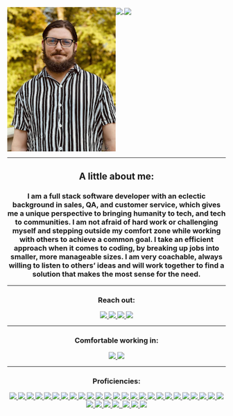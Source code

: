 <div align="center">
  <div style="float: left; ">
  <img src="./0.jpg" width="250" align="left" />
  </div>
  
  <div style="float: left; ">
  <a href="#"><img align="center"  src="https://github-readme-stats.vercel.app/api?username=crice802&hide=stars,issues&include_all_commits=true&count_private=true&show_icons=true&theme=material-palenight" />  </a>
  <a href="#"><img align="center" src="https://github-readme-stats.vercel.app/api/top-langs/?username=crice802&layout=compact&theme=material-palenight" /></a> 
  </div>
  
  <br clear="all" />
  
  <hr>
  <h2>A little about me:</h2>
  <h3> I am a full stack software developer with an eclectic background in sales, QA, and customer service, which gives me a unique perspective to bringing humanity to tech, and tech to communities. I am not afraid of hard work or challenging myself and stepping outside my comfort zone while working with others to achieve a common goal. I take an efficient approach when it comes to coding, by breaking up jobs into smaller, more manageable sizes. I am very coachable, always willing to listen to others’ ideas and will work together to find a solution that makes the most sense for the need. 
 </h3>
  <hr>
  <div>
    <h3>Reach out:</h3>
    <a href="https://crice.dev/"><img src="https://img.shields.io/badge/-Personal_Website-000000?style=flat-square&logo=Coderwall&logoColor=white" />  </a>
    <a href="https://www.linkedin.com/in/crice802/"><img src="https://img.shields.io/badge/-LinkedIn-0077B5?style=flat-square&logo=LinkedIn&logoColor=white" />  </a>
    <a href="https://github.com/crice802"><img src="https://img.shields.io/github/followers/manliestben?color=black&label=GitHub&logo=GitHub&logoColor=white&style=flat-square" />  </a>
    <a href="mailto: rcrice@gmail.com"><img src="https://img.shields.io/badge/-Gmail-D14836?style=flat-square&logo=Gmail&logoColor=white" />  </a>
  </div>
  <hr>
  <div>
    <h3>Comfortable working in:</h3>
      <a href="#"><img src="https://img.shields.io/badge/-Windows-0078D6?style=flat-square&logo=Windows&logoColor=white" />  </a>
      <a href="#"><img src="https://img.shields.io/badge/mac%20os-000000?style=flat-square&for-the-badge&logo=macos&logoColor=F0F0F0" />  </a>
  </div>
  <hr>
  <div>
      <h3>Proficiencies:</h3>
           <a href="#"><img src="https://img.shields.io/badge/HTML5-E34F26?style=for-the-badge&logo=html5&logoColor=white" /> </a>
            <a href="#"> <img src="https://img.shields.io/badge/CSS3-1572B6?style=for-the-badge&logo=css3&logoColor=white" /> </a>
            <a href="#"> <img src="https://img.shields.io/badge/JavaScript-323330?style=for-the-badge&logo=javascript&logoColor=F7DF1E" /> </a> 
            <a href="#"> <img src="https://img.shields.io/badge/Python-FFD43B?style=for-the-badge&logo=python&logoColor=darkgreen" /> </a>
            <a href="#"> <img src="https://img.shields.io/badge/Markdown-20232A?style=for-the-badge&logo=markdown&logoColor=white" /> </a>
            <a href="#"> <img src="https://img.shields.io/badge/React-20232A?style=for-the-badge&logo=react&logoColor=61DAFB" /> </a>
            <a href="#"> <img src="https://img.shields.io/badge/React_Router-CA4245?style=for-the-badge&logo=react-router&logoColor=white" /> </a> 
            <a href="#"> <img src="https://img.shields.io/badge/Express.js-20232A?style=for-the-badge&logo=express&logoColor=white" /> </a>
            <a href="#"> <img src="https://img.shields.io/badge/Node.js-339933?style=for-the-badge&logo=nodedotjs&logoColor=white" /> </a>
            <a href="#"> <img src="https://img.shields.io/badge/MongoDB-4EA94B?style=for-the-badge&logo=mongodb&logoColor=white" /> </a>
            <a href="#"> <img src="https://img.shields.io/badge/PostgreSQL-316192?style=for-the-badge&logo=postgresql&logoColor=white" /> </a> 
            <a href="#"> <img src="https://img.shields.io/badge/MySQL-005C84?style=for-the-badge&logo=mysql&logoColor=white" /> </a>
            <a href="#"> <img src="https://img.shields.io/badge/Amazon%20DynamoDB-4053D6?style=for-the-badge&logo=Amazon%20DynamoDB&logoColor=white" /> </a>
            <a href="#"> <img src="https://img.shields.io/badge/Django-092E20?style=for-the-badge&logo=django&logoColor=green" /> </a>
            <a href="#"> <img src="https://img.shields.io/badge/Pandas-2C2D72?style=for-the-badge&logo=pandas&logoColor=white" /> </a>
            <a href="#"> <img src="https://img.shields.io/badge/Socket.io-20232A?&style=for-the-badge&logo=Socket.io&logoColor=white" /> </a>
            <a href="#"> <img src="https://img.shields.io/badge/GraphQl-E10098?style=for-the-badge&logo=graphql&logoColor=white" /> </a>
            <a href="#"> <img src="https://img.shields.io/badge/JWT-20232A?style=for-the-badge&logo=JSON%20web%20tokens&logoColor=white" />  </a>
            <a href="#"> <img src="https://img.shields.io/badge/Tailwind_CSS-38B2AC?style=for-the-badge&logo=tailwind-css&logoColor=white" /> </a>
            <a href="#"> <img src="https://img.shields.io/badge/Bootstrap-563D7C?style=for-the-badge&logo=bootstrap&logoColor=white" /> </a>
            <a href="#"> <img src="https://img.shields.io/badge/semantic%20ui%20react-35BDB2?style=for-the-badge&logo=semanticuireact&logoColor=white" /> </a>
            <a href="#"> <img src="https://img.shields.io/badge/npm-CB3837?style=for-the-badge&logo=npm&logoColor=white" /> </a>
            <a href="#"> <img src="https://img.shields.io/badge/GIT-E44C30?style=for-the-badge&logo=git&logoColor=white" /> </a>
            <a href="#"> <img src="https://img.shields.io/badge/GitHub-100000?style=for-the-badge&logo=github&logoColor=white" /> </a>
            <a href="#"> <img src="https://img.shields.io/badge/Postman-FF6C37?style=for-the-badge&logo=Postman&logoColor=white" /> </a>
            <a href="#"> <img src="https://img.shields.io/badge/Heroku-430098?style=for-the-badge&logo=heroku&logoColor=white" /> </a>
            <a href="#"> <img src="https://img.shields.io/badge/Trello-0052CC?style=for-the-badge&logo=trello&logoColor=white" /> </a>
            <a href="#"> <img src="https://img.shields.io/badge/Amazon_AWS-FF9900?style=for-the-badge&logo=amazonaws&logoColor=white" /> </a> 
            <a href="#"> <img src="https://img.shields.io/badge/Visual_Studio_Code-0078D4?style=for-the-badge&logo=visual%20studio%20code&logoColor=white" /> </a> 
            <a href="#"> <img src="https://img.shields.io/badge/Jupyter-F37626.svg?&style=for-the-badge&logo=Jupyter&logoColor=white" alt=""> </a>
            <a href="#"> <img src="https://img.shields.io/badge/Microsoft_Excel-217346?style=for-the-badge&logo=microsoft-excel&logoColor=white" /> </a>
            <a href="#"> <img src="https://img.shields.io/badge/Slack-4A154B?style=for-the-badge&logo=slack&logoColor=white" /> </a>
            <a href="#"> <img src="https://img.shields.io/badge/Zoom-2D8CFF?style=for-the-badge&logo=zoom&logoColor=white" /> </a>
    </div>
</div>
